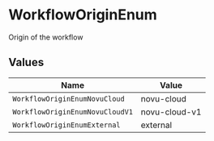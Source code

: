 # WorkflowOriginEnum

Origin of the workflow


## Values

| Name                            | Value                           |
| ------------------------------- | ------------------------------- |
| `WorkflowOriginEnumNovuCloud`   | novu-cloud                      |
| `WorkflowOriginEnumNovuCloudV1` | novu-cloud-v1                   |
| `WorkflowOriginEnumExternal`    | external                        |